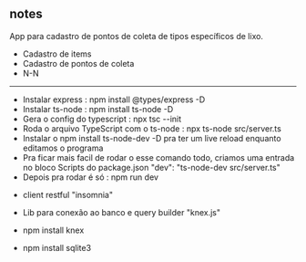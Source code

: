 ## notes

App para cadastro de pontos de coleta de tipos específicos de lixo.

- Cadastro de items
- Cadastro de pontos de coleta
- N-N

---

- Instalar express : npm install @types/express -D
- Instalar ts-node : npm install ts-node -D
- Gera o config do typescript : npx tsc --init
- Roda o arquivo TypeScript com o ts-node : npx ts-node src/server.ts
- Instalar o npm install ts-node-dev -D pra ter um live reload enquanto editamos o programa
- Pra ficar mais facil de rodar o esse comando todo, criamos uma entrada no bloco Scripts do package.json "dev": "ts-node-dev src/server.ts"
- Depois pra rodar é só : npm run dev

* client restful "insomnia"

* Lib para conexão ao banco e query builder "knex.js"

- npm install knex

- npm install sqlite3
